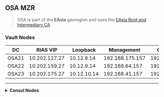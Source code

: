 ## OSA MZR


> OSA is part of the **EAsia** georegion and uses the [EAsia Root and Intermediary CA](TOK-Operator-Vault-Endpoints#EAsia-Root-and-Intermediary-CA-Certificates)

### Vault Nodes
DC | RIAS VIP | Loopback | Management | GenCTL VIP
--- | --- | --- | --- | ---
OSA21 | 10.202.127.27 | 10.12.8.14 | 192.168.175.157 | 192.168.176.219
OSA22 | 10.202.159.27 | 10.12.9.14 | 192.168.64.157 | 192.168.65.219
OSA23 | 10.202.175.27 | 10.12.10.14 | 192.168.41.157 | 192.168.42.219

---

<details>
<summary><b>Consul Nodes</b></summary>


DC | Hostname | Hostname Shortcut | Node # | RIAS/MSS | Loopback | GenCTL/Mgt 
--- |  --- | --- | :---: | --- | --- | ---
OSA21 | osa1-qz1-sr1-rk175-s16 | osa21-consul1 | 1 | 10.202.127.16 | 10.12.8.16 | 192.168.175.161
OSA21 | osa1-qz1-sr1-rk175-s17 | osa21-consul2 | 2 | 10.202.127.17 | 10.12.8.17 | 192.168.175.163
OSA22 | osa2-qz1-sr2-rk064-s16 | osa22-consul1 | 1 | 10.202.159.16 | 10.12.9.16 | 192.168.64.161
OSA22 | osa2-qz1-sr2-rk064-s17 | osa22-consul2 | 2 | 10.202.159.17 | 10.12.9.17 | 192.168.64.163
OSA23 | osa3-qz1-sr1-rk041-s16 | osa23-consul1 | 1 | 10.202.175.16 | 10.12.10.16 | 192.168.41.161  
OSA23 | osa3-qz1-sr1-rk041-s17 | osa23-consul2 | 2 | 10.202.175.17 | 10.12.10.17 | 192.168.41.163


</details>

